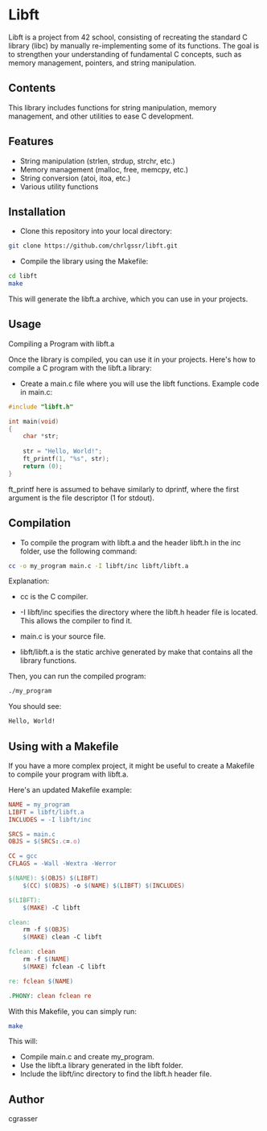 # Libft
Libft is a project from 42 school, consisting of recreating the standard C library (libc) by manually re-implementing some of its functions. The goal is to strengthen your understanding of fundamental C concepts, such as memory management, pointers, and string manipulation.

## Contents
This library includes functions for string manipulation, memory management, and other utilities to ease C development.

## Features
- String manipulation (strlen, strdup, strchr, etc.)
- Memory management (malloc, free, memcpy, etc.)
- String conversion (atoi, itoa, etc.)
- Various utility functions

## Installation
- Clone this repository into your local directory:

```bash
git clone https://github.com/chrlgssr/libft.git
```
- Compile the library using the Makefile:

```bash
cd libft
make
```
This will generate the libft.a archive, which you can use in your projects.

## Usage
Compiling a Program with libft.a

Once the library is compiled, you can use it in your projects. Here's how to compile a C program with the libft.a library:

- Create a main.c file where you will use the libft functions. Example code in main.c:

```c
#include "libft.h"

int main(void)
{
    char *str;
    
    str = "Hello, World!";
    ft_printf(1, "%s", str);
    return (0);
}
```
ft_printf here is assumed to behave similarly to dprintf, where the first argument is the file descriptor (1 for stdout).
## Compilation
- To compile the program with libft.a and the header libft.h in the inc folder, use the following command:

```bash
cc -o my_program main.c -I libft/inc libft/libft.a
```

Explanation:

- cc is the C compiler.

- -I libft/inc specifies the directory where the libft.h header file is located. This allows the compiler to find it.

- main.c is your source file.

- libft/libft.a is the static archive generated by make that contains all the library functions.

Then, you can run the compiled program:

```bash
./my_program
```
You should see:
```bash
Hello, World!
```

## Using with a Makefile
If you have a more complex project, it might be useful to create a Makefile to compile your program with libft.a.

Here's an updated Makefile example:

```Makefile
NAME = my_program
LIBFT = libft/libft.a
INCLUDES = -I libft/inc

SRCS = main.c
OBJS = $(SRCS:.c=.o)

CC = gcc
CFLAGS = -Wall -Wextra -Werror

$(NAME): $(OBJS) $(LIBFT)
	$(CC) $(OBJS) -o $(NAME) $(LIBFT) $(INCLUDES)

$(LIBFT):
	$(MAKE) -C libft

clean:
	rm -f $(OBJS)
	$(MAKE) clean -C libft

fclean: clean
	rm -f $(NAME)
	$(MAKE) fclean -C libft

re: fclean $(NAME)

.PHONY: clean fclean re
```
With this Makefile, you can simply run:

```bash
make
```
This will:

- Compile main.c and create my_program.
- Use the libft.a library generated in the libft folder.
- Include the libft/inc directory to find the libft.h header file.

## Author
cgrasser

